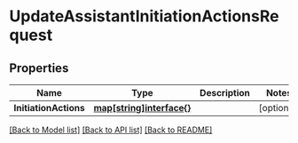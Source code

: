 # UpdateAssistantInitiationActionsRequest

## Properties

Name | Type | Description | Notes
------------ | ------------- | ------------- | -------------
**InitiationActions** | [**map[string]interface{}**](.md) |  | [optional] 

[[Back to Model list]](../README.md#documentation-for-models) [[Back to API list]](../README.md#documentation-for-api-endpoints) [[Back to README]](../README.md)



